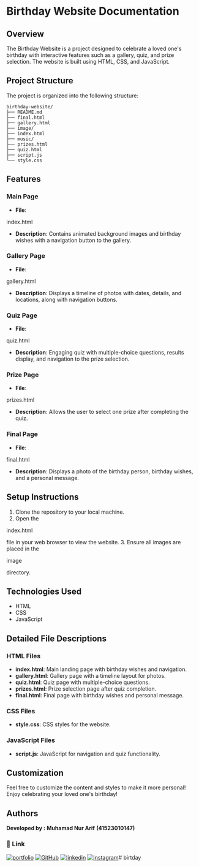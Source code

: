 # Birthday Website Documentation

## Overview

The Birthday Website is a project designed to celebrate a loved one's birthday with interactive features such as a gallery, quiz, and prize selection. The website is built using HTML, CSS, and JavaScript.

## Project Structure

The project is organized into the following structure:

```
birthday-website/
├── README.md
├── final.html
├── gallery.html
├── image/
├── index.html
├── music/
├── prizes.html
├── quiz.html
├── script.js
└── style.css
```

## Features

### Main Page

- **File**: 

index.html


- **Description**: Contains animated background images and birthday wishes with a navigation button to the gallery.

### Gallery Page

- **File**: 

gallery.html


- **Description**: Displays a timeline of photos with dates, details, and locations, along with navigation buttons.

### Quiz Page

- **File**: 

quiz.html


- **Description**: Engaging quiz with multiple-choice questions, results display, and navigation to the prize selection.

### Prize Page

- **File**: 

prizes.html


- **Description**: Allows the user to select one prize after completing the quiz.

### Final Page

- **File**: 

final.html


- **Description**: Displays a photo of the birthday person, birthday wishes, and a personal message.

## Setup Instructions

1. Clone the repository to your local machine.
2. Open the 

index.html

 file in your web browser to view the website.
3. Ensure all images are placed in the 

image

 directory.

## Technologies Used

- HTML
- CSS
- JavaScript

## Detailed File Descriptions

### HTML Files

- **index.html**: Main landing page with birthday wishes and navigation.
- **gallery.html**: Gallery page with a timeline layout for photos.
- **quiz.html**: Quiz page with multiple-choice questions.
- **prizes.html**: Prize selection page after quiz completion.
- **final.html**: Final page with birthday wishes and personal message.

### CSS Files

- **style.css**: CSS styles for the website.

### JavaScript Files

- **script.js**: JavaScript for navigation and quiz functionality.

## Customization

Feel free to customize the content and styles to make it more personal! Enjoy celebrating your loved one's birthday!

## Authors
**Developed by :**
**Muhamad Nur Arif**
**(41523010147)**

### 🔗 Link
[![portfolio](https://img.shields.io/badge/my_portfolio-000?style=for-the-badge&logo=ko-fi&logoColor=white)](https://arifsuz.vercel.app/)
[![GitHub](https://img.shields.io/badge/GitHub-100000?style=for-the-badge&logo=github&logoColor=white)](https://github.com/arifsuz)
[![linkedin](https://img.shields.io/badge/LinkedIn-0077B5?style=for-the-badge&logo=linkedin&logoColor=white)](https://www.linkedin.com/in/marif8/)
[![instagram](https://img.shields.io/badge/Instagram-E4405F?style=for-the-badge&logo=instagram&logoColor=white)](https://www.instagram.com/arif_suz/)#   b i r t d a y 
 
 
